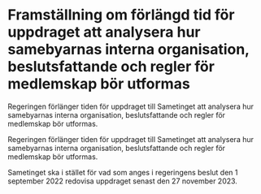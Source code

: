 # Framställning om förlängd tid för uppdraget att analysera hur samebyarnas interna organisation, beslutsfattande och regler för medlemskap bör utformas

Regeringen förlänger tiden för uppdraget till Sametinget att analysera hur samebyarnas interna organisation, beslutsfattande och regler för medlemskap bör utformas.

Regeringen förlänger tiden för uppdraget till Sametinget att analysera hur samebyarnas interna organisation, beslutsfattande och regler för medlemskap bör utformas.

Sametinget ska i stället för vad som anges i regeringens beslut den 1 september 2022 redovisa uppdraget senast den 27 november 2023.
